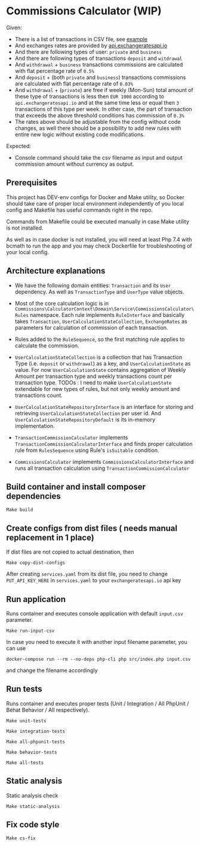 # Commissions Calculator (WIP)

Given:

 - There is a list of transactions in CSV file, see [example](https://github.com/dnegometyanov/commissions-calculator/blob/master/src/InputData/input.csv)
 - And exchanges rates are provided by [api.exchangeratesapi.io](https://api.exchangeratesapi.io/latest)
 - And there are following types of user: `private` and `business`
 - And there are following types of transactions `deposit` and `witdrawal`
 - And `withdrawal` + `business` transactions commissions are calculated with flat percentage rate of `0.5%`
 - And `deposit` + (both `private` and  `business`)  transactions commissions are calculated with flat percentage rate of `0.03%`
 - And `withdrawal` + (`private`) are free if weekly (Mon-Sun) total amount of these type of transactions is less then `EUR 1000`
    according to `api.exchangeratesapi.io` and at the same time less or equal then `3` transactions of this type per week. 
    In other case, the part of transaction that exceeds the above threshold conditions has commission of `0.3%`
 - The rates above should be adjustable from the config without code changes, 
   as well there should be a possibility to add new rules with entire new logic without existing code modifications.   

Expected:
 - Console command should take the csv filename as input and output commission amount without currency as output.   

## Prerequisites

This project has DEV-env configs for Docker and Make utility,
so Docker should take care of proper local environment independently of you local config 
and Makefile has useful commands right in the repo.

Commands from Makefile could be executed manually in case Make utility is not installed.

As well as in case docker is not installed, you will need at least Php 7.4 with bcmath to run the app
and you may check Dockerfile for troubleshooting of your local config. 

## Architecture explanations
 - We have the following domain entities: `Transaction` and its `User` dependency. 
   As well as `TransactionType` and `UserType` value objects.
   
 - Most of the core calculation logic is in `Commissions\CalculatorContext\Domain\Service\CommissionsCalculator\Rules` namespace.
Each rule implements `RuleInterface` and basically takes  `Transaction`, `UserCalculationStateCollection`, `ExchangeRates` 
   as parameters for calculation of commission of each transaction. 

 - Rules added to the `RuleSequence`, so the first matching rule applies to calculate the commission. 

 - `UserCalculationStateCollection` is a collection that has Transaction Type (i.e. `deposit` or `withdrawal`) as a key,
   and `UserCalculationState` as value. For now `UserCalculationState` contains aggregation of Weekly Amount per transaction type and weekly transactions count per transaction type.
   TODOs : I need to make `UserCalculationState` extendable for new types of rules,
   but not only weekly amount and transactions count.

- `UserCalculationStateRepositoryInterface` is an interface for storing and retrieving `UserCalculationStateCollection` per user id.
And `UserCalculationStateRepositoryDefault` is its in-memory implementation.
  
 - `TransactionCommissionCalculator` implements `TransactionCommissionCalculatorInterface`
   and finds proper calculation rule from `RulesSequence` using Rule's `isSuitable` condition.

- `CommissionsCalculator` implements `CommissionsCalculatorInterface`
  and runs all transaction calculation using `TransactionCommissionCalculator`
  
## Build container and install composer dependencies

    Make build

## Create configs from dist files ( needs manual replacement in 1 place) 

If dist files are not copied to actual destination, then
    
    Make copy-dist-configs

After creating `services.yaml` from its dist file,
you need to change `PUT_API_KEY_HERE` in `services.yaml` to your `exchangeratesapi.io` api key
        
## Run application

Runs container and executes console application with default `input.csv` parameter.

    Make run-input-csv

In case you need to execute it with another input filename parameter, you can use
    
    docker-compose run --rm --no-deps php-cli php src/index.php input.csv

and change the filename accordingly

## Run tests

Runs container and executes proper tests (Unit / Integration / All PhpUnit / Behat Behavior / All respectively).

    Make unit-tests

    Make integration-tests

    Make all-phpunit-tests
    
    Make behavior-tests
    
    Make all-tests

## Static analysis

Static analysis check

    Make static-analysis
    
## Fix code style

    Make cs-fix